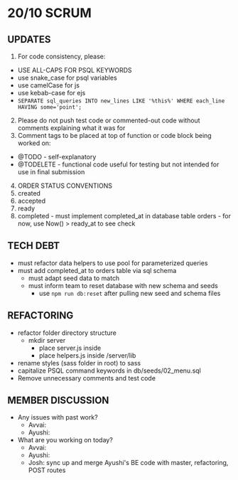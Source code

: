 # 20/10 SCRUM
## UPDATES
1. For code consistency, please:
  - USE ALL-CAPS FOR PSQL KEYWORDS
  - use snake_case for psql variables
  - use camelCase for js
  - use kebab-case for ejs
  - `
      SEPARATE sql_queries
      INTO new_lines LIKE '%this%'
      WHERE each_line HAVING some='point';
    `
2. Please do not push test code or commented-out code without comments explaining what it was for
3. Comment tags to be placed at top of function or code block being worked on:
  - @TODO - self-explanatory
  - @TODELETE - functional code useful for testing but not intended for use in final submission
4. ORDER STATUS CONVENTIONS
  1. created
  2. accepted
  3. ready
  4. completed
    - must implement completed_at in database table orders
    - for now, use Now() > ready_at to see check

## TECH DEBT
- must refactor data helpers to use pool for parameterized queries
- must add completed_at to orders table via sql schema
  - must adapt seed data to match
  - must inform team to reset database with new schema and seeds
    - use `npm run db:reset` after pulling new seed and schema files

## REFACTORING
- refactor folder directory structure
  - mkdir server
    - place server.js inside
    - place helpers.js inside /server/lib
- rename styles (sass folder in root) to sass
- capitalize PSQL command keywords in db/seeds/02_menu.sql
- Remove unnecessary comments and test code

## MEMBER DISCUSSION
- Any issues with past work?
  - Avvai: 
  - Ayushi: 
- What are you working on today?
  - Avvai: 
  - Ayushi: 
  - Josh: sync up and merge Ayushi's BE code with master, refactoring, POST routes
